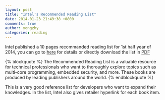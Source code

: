```yaml
---
layout: post
title: "Intel's Recommended Reading List"
date: 2014-01-23 21:49:38 +0800
comments: true
author: yongzhy
categories: reading
---
```


Intel published a 10 pages recommanded reading list for 1st half year of 2014, you can go to [here](https://noggin.intel.com/recommended-reading) for details or directly download the list in [PDF](https://noggin.intel.com/sites/default/files/Intel-Recommended-Reading-List_1H14_0.pdf) 

{% blockquote %}
The Recommended Reading List is a valuable resource for technical professionals who want to thoroughly explore topics such as multi-core programming, embedded security, and more. These books are produced by leading publishers around the world.
{% endblockquote %}

This is a very good reference list for developers who want to expand their knowledges. In the list, Intel also gives retailer hyperlink for each book item.
